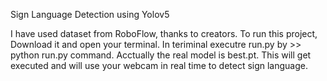 Sign Language Detection using Yolov5

I have used dataset from RoboFlow, thanks to creators.
To run this project, Download it and open your terminal. In teriminal executre run.py by >> python run.py command.
Acctually the real model is best.pt. This will get executed and will use your webcam in real time to detect sign language. 
